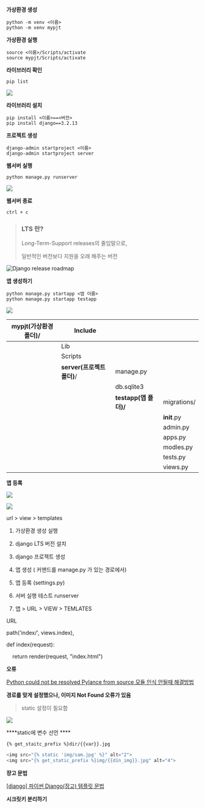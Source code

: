**가상환경 생성**

```
python -m venv <이름>
python -m venv mypjt
```

**가상환경 실행**

```
source <이름>/Scripts/activate
source mypjt/Scripts/activate
```

**라이브러리 확인**

```
pip list
```

![](C:\Users\Wook\AppData\Roaming\marktext\images\2022-09-21-13-52-53-image.png)

**라이브러리 설치**

```
pip install <이름>==<버전>
pip install django==3.2.13
```

**프로젝트 생성**

```
django-admin startproject <이름>
django-admin startproject server
```

**웹서버 실행**

```
python manage.py runserver
```

![](C:\Users\Wook\AppData\Roaming\marktext\images\2022-09-21-14-01-00-image.png)

**웹서버 종료**

```
ctrl + c
```

> ### LTS 란?
> 
> Long-Term-Support releases의 줄임말으로,
> 
> 일반적인 버전보다 지원을 오래 해주는 버전

![Django release roadmap](https://static.djangoproject.com/img/release-roadmap.4cf783b31fbe.png)

**앱 생성하기**

```
python manage.py startapp <앱 이름>
python manage.py startapp testapp
```

![](C:\Users\Wook\AppData\Roaming\marktext\images\2022-09-21-14-18-21-image.png)

| mypjt(가상환경 폴더)/ | Include              |                    |             |
| --------------- | -------------------- | ------------------ | ----------- |
|                 | Lib                  |                    |             |
|                 | Scripts              |                    |             |
|                 | **server(프로젝트 폴더)**/ | manage.py          |             |
|                 |                      | db.sqlite3         |             |
|                 |                      | **testapp(앱 폴더)/** | migrations/ |
|                 |                      |                    | __init__.py |
|                 |                      |                    | admin.py    |
|                 |                      |                    | apps.py     |
|                 |                      |                    | modles.py   |
|                 |                      |                    | tests.py    |
|                 |                      |                    | views.py    |

**앱 등록**

![](C:\Users\Wook\AppData\Roaming\marktext\images\2022-09-22-13-54-36-image.png)

![](C:\Users\Wook\AppData\Roaming\marktext\images\2022-09-22-13-54-46-image.png)

url > view > templates

1. 가상환경 생성 실행

2. django LTS 버전 설치

3. django 프로젝트 생성

4. 앱 생성 ( 커맨드를 manage.py 가 있는 경로에서)

5. 앱 등록 (settings.py)

6. 서버 실행 테스트  runserver

7. 앱 >  URL >  VIEW  > TEMLATES

URL

path('index/', views.index),

def index(request):

    return render(request, "index.html")

**오류**

[Python could not be resolved Pylance from source 모듈 인식 안될때 해결방법](https://incomeplus.tistory.com/187)

**경로를 맞게 설정했으나, 이미지 Not Found 오류가 있음**

> static 설정이 필요함

![](C:\Users\Wook\AppData\Roaming\marktext\images\2022-09-22-15-01-24-image.png)

****static에 변수 선언   ****

`{% get_staitc_prefix %}dir/{{var}}.jpg`

```python
<img src="{% static 'img/sam.jpg' %}" alt="2">
<img src="{% get_static_prefix %}img/{{din_img}}.jpg" alt="4">
```

**쟝고 문법**

[[django] 파이썬 Django(장고) 템플릿 문법](https://goodthings4me.tistory.com/92)

**시크릿키 분리하기**
